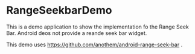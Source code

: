 # RangeSeekbarDemo

This is a demo application to show the implementation fo the Range Seek Bar. Android deos not provide a reande seek bar widget. 

This demo uses https://github.com/anothem/android-range-seek-bar . 
